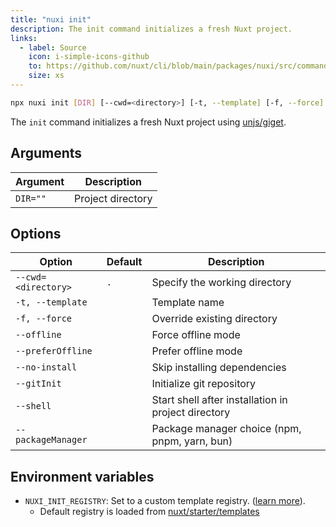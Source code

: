 ```yaml
---
title: "nuxi init"
description: The init command initializes a fresh Nuxt project.
links:
  - label: Source
    icon: i-simple-icons-github
    to: https://github.com/nuxt/cli/blob/main/packages/nuxi/src/commands/init.ts
    size: xs
---
```


<!--init-cmd-->
```bash [Terminal]
npx nuxi init [DIR] [--cwd=<directory>] [-t, --template] [-f, --force] [--offline] [--preferOffline] [--no-install] [--gitInit] [--shell] [--packageManager]
```
<!--/init-cmd-->

The `init` command initializes a fresh Nuxt project using [unjs/giget](https://github.com/unjs/giget).

## Arguments

<!--init-args-->
Argument | Description
--- | ---
`DIR=""` | Project directory
<!--/init-args-->

## Options

<!--init-opts-->
Option | Default | Description
--- | --- | ---
`--cwd=<directory>` | `.` | Specify the working directory
`-t, --template` |  | Template name
`-f, --force` |  | Override existing directory
`--offline` |  | Force offline mode
`--preferOffline` |  | Prefer offline mode
`--no-install` |  | Skip installing dependencies
`--gitInit` |  | Initialize git repository
`--shell` |  | Start shell after installation in project directory
`--packageManager` |  | Package manager choice (npm, pnpm, yarn, bun)
<!--/init-opts-->

## Environment variables

- `NUXI_INIT_REGISTRY`: Set to a custom template registry. ([learn more](https://github.com/unjs/giget#custom-registry)).
  - Default registry is loaded from [nuxt/starter/templates](https://github.com/nuxt/starter/tree/templates/templates)
